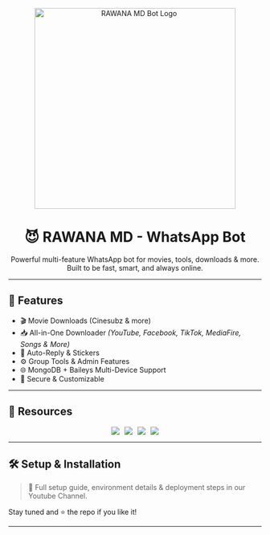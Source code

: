 <p align="center">
  <img src="https://i.imghippo.com/files/WU1039XIY.jpg" width="400" alt="RAWANA MD Bot Logo" />
</p>

<h1 align="center">😈 RAWANA MD - WhatsApp Bot</h1>

<p align="center">
  Powerful multi-feature WhatsApp bot for movies, tools, downloads & more.<br>
  Built to be fast, smart, and always online.  
</p>

---

## 🚀 Features

- 🎬 Movie Downloads (Cinesubz & more)  
- 📥 All-in-One Downloader *(YouTube, Facebook, TikTok, MediaFire, Songs & More)*  
- 🤖 Auto-Reply & Stickers  
- ⚙️ Group Tools & Admin Features  
- 🌐 MongoDB + Baileys Multi-Device Support  
- 🔐 Secure & Customizable  

---

## 🔗 Resources

<div align="center" style="display: flex; flex-wrap: wrap; justify-content: center; gap: 10px;">

  <a href="https://whatsapp.com/channel/0029Vb5urgj7z4kfTgSlME16/100" style="display: inline-block;">
    <img src="https://img.shields.io/badge/YML_Code-00C853?style=for-the-badge&logo=whatsapp&logoColor=white" />
  </a>

  <a href="https://rawana-md-official-web.vercel.app/" style="display: inline-block;">
    <img src="https://img.shields.io/badge/Pair_Site-8e24aa?style=for-the-badge&logo=vercel&logoColor=white" />
  </a>

  <a href="https://whatsapp.com/channel/0029Vb5urgj7z4kfTgSlME16" style="display: inline-block;">
    <img src="https://img.shields.io/badge/WhatsApp_Channel-009688?style=for-the-badge&logo=whatsapp&logoColor=white" />
  </a>

  <a href="https://www.youtube.com/@rwanamd" style="display: inline-block;">
    <img src="https://img.shields.io/badge/YouTube_Channel-FF0000?style=for-the-badge&logo=youtube&logoColor=white" />
  </a>

</div>

---

## 🛠️ Setup & Installation

> 📌 Full setup guide, environment details & deployment steps in our Youtube Channel.

Stay tuned and ⭐ the repo if you like it!

---
